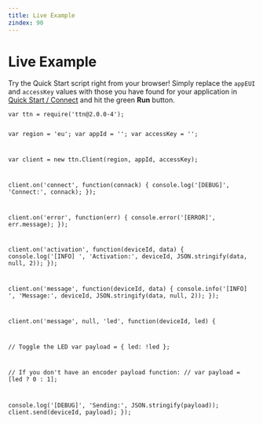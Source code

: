 ```yaml
---
title: Live Example
zindex: 90
---
```


# Live Example

Try the Quick Start script right from your browser! Simply replace the `appEUI` and `accessKey` values with those you have found for your application in [Quick Start / Connect](quick-start.md#connect) and hit the green **Run** button.

<script src="https://embed.runkit.com" data-element-id="live-code"></script>

<div id="live-code"><pre class="highlight"><code>var ttn = require('ttn@2.0.0-4');

var region = 'eu';
var appId = '';
var accessKey = '';

var client = new ttn.Client(region, appId, accessKey);

client.on('connect', function(connack) {
  console.log('[DEBUG]', 'Connect:', connack);
});

client.on('error', function(err) {
  console.error('[ERROR]', err.message);
});

client.on('activation', function(deviceId, data) {
  console.log('[INFO] ', 'Activation:', deviceId, JSON.stringify(data, null, 2));
});

client.on('message', function(deviceId, data) {
  console.info('[INFO] ', 'Message:', deviceId, JSON.stringify(data, null, 2));
});

client.on('message', null, 'led', function(deviceId, led) {

  // Toggle the LED
  var payload = {
    led: !led
  };

  // If you don't have an encoder payload function:
  // var payload = [led ? 0 : 1];

  console.log('[DEBUG]', 'Sending:', JSON.stringify(payload));
  client.send(deviceId, payload);
});</code></pre></div>
